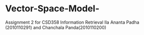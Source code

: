 # Vector-Space-Model-
Assignment 2 for CSD358 Information Retrieval
Ila Ananta Padha (2010110291) and Chanchala Panda(2010110200)
